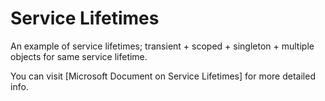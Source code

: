 # Service Lifetimes

An example of service lifetimes;  transient + scoped + singleton + multiple objects for same service lifetime.

You can visit [Microsoft Document on Service Lifetimes] for more detailed info.

[Micsoroft Document on Service Lifetimes]:https://docs.microsoft.com/en-us/aspnet/core/fundamentals/dependency-injection?view=aspnetcore-5.0#service-lifetimes "Dependency injection and service lifetimes"
